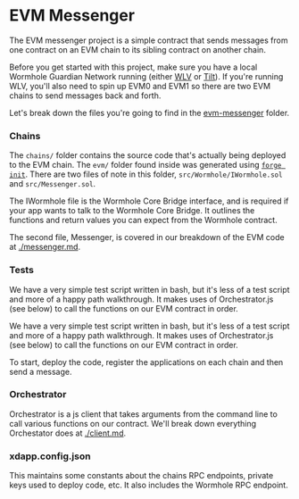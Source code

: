 # EVM Messenger

The EVM messenger project is a simple contract that sends messages from one contract on an EVM chain to its sibling contract on another chain.

Before you get started with this project, make sure you have a local Wormhole Guardian Network running (either [WLV](../../development/wormhole-local-validator.md) or [Tilt](../../development/tilt/overview.md)). If you're running WLV, you'll also need to spin up EVM0 and EVM1 so there are two EVM chains to send messages back and forth.

Let's break down the files you're going to find in the [evm-messenger](https://github.com/wormhole-foundation/xdapp-book/tree/main/projects/evm-messenger) folder.

### Chains

The `chains/` folder contains the source code that's actually being deployed to the EVM chain. The `evm/` folder found inside was generated using [`forge init`](https://getfoundry.sh). There are two files of note in this folder, `src/Wormhole/IWormhole.sol` and `src/Messenger.sol`.

The IWormhole file is the Wormhole Core Bridge interface, and is required if your app wants to talk to the Wormhole Core Bridge. It outlines the functions and return values you can expect from the Wormhole contract.

The second file, Messenger, is covered in our breakdown of the EVM code at [./messenger.md](./messenger.md).

### Tests

We have a very simple test script written in bash, but it's less of a test script and more of a happy path walkthrough. It makes uses of Orchestrator.js (see below) to call the functions on our EVM contract in order.

We have a very simple test script written in bash, but it's less of a test script and more of a happy path walkthrough. It makes uses of Orchestrator.js (see below) to call the functions on our EVM contract in order.

To start, deploy the code, register the applications on each chain and then send a message.

### Orchestrator

Orchestrator is a js client that takes arguments from the command line to call various functions on our contract. We'll break down everything Orchestator does at [./client.md](./client.md).

### xdapp.config.json

This maintains some constants about the chains RPC endpoints, private keys used to deploy code, etc. It also includes the Wormhole RPC endpoint.
